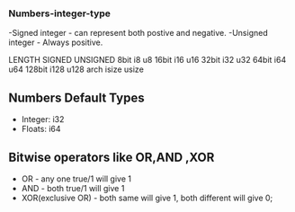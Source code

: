 ### Numbers-integer-type

-Signed integer   - can represent both postive and negative.
-Unsigned integer - Always positive.

LENGTH  SIGNED  UNSIGNED
8bit     i8       u8
16bit    i16      u16
32bit    i32      u32
64bit    i64      u64
128bit   i128     u128
arch     isize    usize

## Numbers Default Types
 - Integer: i32
 - Floats: i64

 ## Bitwise operators like OR,AND ,XOR
 - OR  - any one true/1 will give 1
 - AND - both true/1    will give 1 
 - XOR(exclusive OR) - both same will give 1, both different will give 0; 